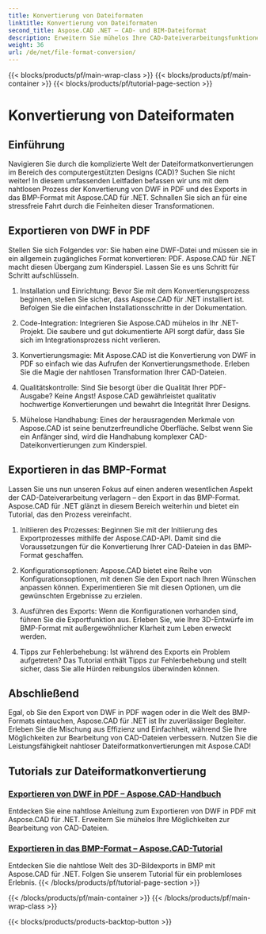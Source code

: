 ```yaml
---
title: Konvertierung von Dateiformaten
linktitle: Konvertierung von Dateiformaten
second_title: Aspose.CAD .NET – CAD- und BIM-Dateiformat
description: Erweitern Sie mühelos Ihre CAD-Dateiverarbeitungsfunktionen mit Aspose.CAD für .NET. Entdecken Sie Tutorials zum Exportieren von DWF in PDF und zum Exportieren von 3D-Bildern in das BMP-Format.
weight: 36
url: /de/net/file-format-conversion/
---
```


{{< blocks/products/pf/main-wrap-class >}}
{{< blocks/products/pf/main-container >}}
{{< blocks/products/pf/tutorial-page-section >}}

# Konvertierung von Dateiformaten


## Einführung

Navigieren Sie durch die komplizierte Welt der Dateiformatkonvertierungen im Bereich des computergestützten Designs (CAD)? Suchen Sie nicht weiter! In diesem umfassenden Leitfaden befassen wir uns mit dem nahtlosen Prozess der Konvertierung von DWF in PDF und des Exports in das BMP-Format mit Aspose.CAD für .NET. Schnallen Sie sich an für eine stressfreie Fahrt durch die Feinheiten dieser Transformationen.

## Exportieren von DWF in PDF

Stellen Sie sich Folgendes vor: Sie haben eine DWF-Datei und müssen sie in ein allgemein zugängliches Format konvertieren: PDF. Aspose.CAD für .NET macht diesen Übergang zum Kinderspiel. Lassen Sie es uns Schritt für Schritt aufschlüsseln.

1. Installation und Einrichtung: Bevor Sie mit dem Konvertierungsprozess beginnen, stellen Sie sicher, dass Aspose.CAD für .NET installiert ist. Befolgen Sie die einfachen Installationsschritte in der Dokumentation.

2. Code-Integration: Integrieren Sie Aspose.CAD mühelos in Ihr .NET-Projekt. Die saubere und gut dokumentierte API sorgt dafür, dass Sie sich im Integrationsprozess nicht verlieren.

3. Konvertierungsmagie: Mit Aspose.CAD ist die Konvertierung von DWF in PDF so einfach wie das Aufrufen der Konvertierungsmethode. Erleben Sie die Magie der nahtlosen Transformation Ihrer CAD-Dateien.

4. Qualitätskontrolle: Sind Sie besorgt über die Qualität Ihrer PDF-Ausgabe? Keine Angst! Aspose.CAD gewährleistet qualitativ hochwertige Konvertierungen und bewahrt die Integrität Ihrer Designs.

5. Mühelose Handhabung: Eines der herausragenden Merkmale von Aspose.CAD ist seine benutzerfreundliche Oberfläche. Selbst wenn Sie ein Anfänger sind, wird die Handhabung komplexer CAD-Dateikonvertierungen zum Kinderspiel.

## Exportieren in das BMP-Format

Lassen Sie uns nun unseren Fokus auf einen anderen wesentlichen Aspekt der CAD-Dateiverarbeitung verlagern – den Export in das BMP-Format. Aspose.CAD für .NET glänzt in diesem Bereich weiterhin und bietet ein Tutorial, das den Prozess vereinfacht.

1. Initiieren des Prozesses: Beginnen Sie mit der Initiierung des Exportprozesses mithilfe der Aspose.CAD-API. Damit sind die Voraussetzungen für die Konvertierung Ihrer CAD-Dateien in das BMP-Format geschaffen.

2. Konfigurationsoptionen: Aspose.CAD bietet eine Reihe von Konfigurationsoptionen, mit denen Sie den Export nach Ihren Wünschen anpassen können. Experimentieren Sie mit diesen Optionen, um die gewünschten Ergebnisse zu erzielen.

3. Ausführen des Exports: Wenn die Konfigurationen vorhanden sind, führen Sie die Exportfunktion aus. Erleben Sie, wie Ihre 3D-Entwürfe im BMP-Format mit außergewöhnlicher Klarheit zum Leben erweckt werden.

4. Tipps zur Fehlerbehebung: Ist während des Exports ein Problem aufgetreten? Das Tutorial enthält Tipps zur Fehlerbehebung und stellt sicher, dass Sie alle Hürden reibungslos überwinden können.

## Abschließend

Egal, ob Sie den Export von DWF in PDF wagen oder in die Welt des BMP-Formats eintauchen, Aspose.CAD für .NET ist Ihr zuverlässiger Begleiter. Erleben Sie die Mischung aus Effizienz und Einfachheit, während Sie Ihre Möglichkeiten zur Bearbeitung von CAD-Dateien verbessern. Nutzen Sie die Leistungsfähigkeit nahtloser Dateiformatkonvertierungen mit Aspose.CAD!
## Tutorials zur Dateiformatkonvertierung
### [Exportieren von DWF in PDF – Aspose.CAD-Handbuch](./exporting-dwf-to-pdf/)
Entdecken Sie eine nahtlose Anleitung zum Exportieren von DWF in PDF mit Aspose.CAD für .NET. Erweitern Sie mühelos Ihre Möglichkeiten zur Bearbeitung von CAD-Dateien.
### [Exportieren in das BMP-Format – Aspose.CAD-Tutorial](./exporting-to-bmp-format/)
Entdecken Sie die nahtlose Welt des 3D-Bildexports in BMP mit Aspose.CAD für .NET. Folgen Sie unserem Tutorial für ein problemloses Erlebnis.
{{< /blocks/products/pf/tutorial-page-section >}}

{{< /blocks/products/pf/main-container >}}
{{< /blocks/products/pf/main-wrap-class >}}

{{< blocks/products/products-backtop-button >}}
